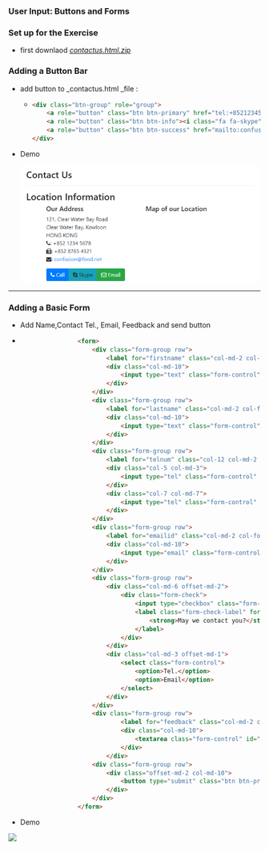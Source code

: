 ### User Input: Buttons and Forms

### Set up for the Exercise

* first downlaod [_contactus.html.zip_](https://d3c33hcgiwev3.cloudfront.net/NgBx6i0SEeiXuQrbFYW0Wg_36c6ce602d1211e8b30f49c43a1906ac_contactus.html.zip?Expires=1549324800&Signature=GXpRya5HB7dDQ45yv~6Aa6n5mzegKP1HsRg-TVI0RBD02fUuyYiLnRAUBeU4cXTKHFRJpr~jtDvISy2riZhZhezeffUVcaHqlSeAZ5MViYm1Lr37tzHOh4KAO8znHwoLgqTRqCcG6j1vBIE9MrzAE0mdpmZ7KZMyRhr1D21dkIc_&Key-Pair-Id=APKAJLTNE6QMUY6HBC5A)  

### Adding a Button Bar

* add button to \_contactus.html \_file :

  * ```html
    <div class="btn-group" role="group">
        <a role="button" class="btn btn-primary" href="tel:+85212345678"><i class="fa fa-phone"></i> Call</a>
        <a role="button" class="btn btn-info"><i class="fa fa-skype"></i> Skype</a>
        <a role="button" class="btn btn-success" href="mailto:confusion@food.net"><i class="fa fa-envelope-o"></i> Email</a>
    </div>
    ```

* Demo

  ![](/front-end-web-ui-frameworks-and-tools-bootstrap-4/assets/W2_2Button.png)

---

### Adding a Basic Form

* Add Name,Contact Tel., Email, Feedback and send button
* ```html
                  <form>
                      <div class="form-group row">
                          <label for="firstname" class="col-md-2 col-form-label">First Name</label>
                          <div class="col-md-10">
                              <input type="text" class="form-control" id="firstname" name="firstname" placeholder="First Name">
                          </div>
                      </div>
                      <div class="form-group row">
                          <label for="lastname" class="col-md-2 col-form-label">Last Name</label>
                          <div class="col-md-10">
                              <input type="text" class="form-control" id="lastname" name="lastname" placeholder="Last Name">
                          </div>
                      </div>
                      <div class="form-group row">
                          <label for="telnum" class="col-12 col-md-2 col-form-label">Contact Tel.</label>
                          <div class="col-5 col-md-3">
                              <input type="tel" class="form-control" id="areacode" name="areacode" placeholder="Area code">
                          </div>
                          <div class="col-7 col-md-7">
                              <input type="tel" class="form-control" id="telnum" name="telnum" placeholder="Tel. number">
                          </div>
                      </div>
                      <div class="form-group row">
                          <label for="emailid" class="col-md-2 col-form-label">Email</label>
                          <div class="col-md-10">
                              <input type="email" class="form-control" id="emailid" name="emailid" placeholder="Email">
                          </div>
                      </div>
                      <div class="form-group row">
                          <div class="col-md-6 offset-md-2">
                              <div class="form-check">
                                  <input type="checkbox" class="form-check-input" name="approve" id="approve" value="">
                                  <label class="form-check-label" for="approve">
                                      <strong>May we contact you?</strong>
                                  </label>
                              </div>
                          </div>
                          <div class="col-md-3 offset-md-1">
                              <select class="form-control">
                                  <option>Tel.</option>
                                  <option>Email</option>
                              </select>
                          </div>
                      </div>
                      <div class="form-group row">
                              <label for="feedback" class="col-md-2 col-form-label">Your Feedback</label>
                              <div class="col-md-10">
                                  <textarea class="form-control" id="feedback" name="feedback" rows="12"></textarea>
                              </div>
                          </div>
                      <div class="form-group row">
                          <div class="offset-md-2 col-md-10">
                              <button type="submit" class="btn btn-primary">Send Feedback</button>
                          </div>
                      </div>
                  </form>
  ```
* Demo

![](/front-end-web-ui-frameworks-and-tools-bootstrap-4/assets/W2_2Form.png)

